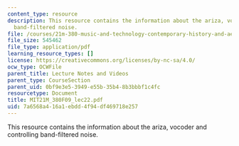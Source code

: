 ```yaml
---
content_type: resource
description: This resource contains the information about the ariza, vocoder and controlling
  band-filtered noise.
file: /courses/21m-380-music-and-technology-contemporary-history-and-aesthetics-fall-2009/7a6568a416a1ebdd4f94df469718e257_MIT21M_380F09_lec22.pdf
file_size: 545462
file_type: application/pdf
learning_resource_types: []
license: https://creativecommons.org/licenses/by-nc-sa/4.0/
ocw_type: OCWFile
parent_title: Lecture Notes and Videos
parent_type: CourseSection
parent_uid: 0bf9e3e5-3949-e55b-35b4-8b3bbbf1c4fc
resourcetype: Document
title: MIT21M_380F09_lec22.pdf
uid: 7a6568a4-16a1-ebdd-4f94-df469718e257
---
```

This resource contains the information about the ariza, vocoder and controlling band-filtered noise.